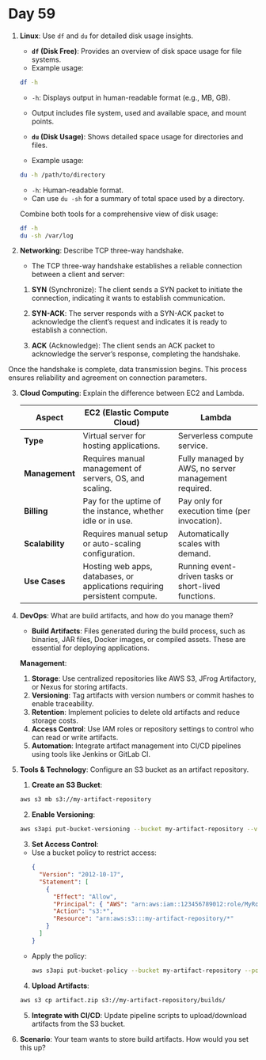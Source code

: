 # Day 59

1. **Linux**: Use `df` and `du` for detailed disk usage insights.
   - **`df` (Disk Free)**: Provides an overview of disk space usage for file systems.
    - Example usage:
    ```bash
    df -h
    ```
    - `-h`: Displays output in human-readable format (e.g., MB, GB).
    - Output includes file system, used and available space, and mount points.

   - **`du` (Disk Usage)**: Shows detailed space usage for directories and files.
    - Example usage:
    ```bash
    du -h /path/to/directory
    ```
    - `-h`: Human-readable format.
    - Can use `du -sh` for a summary of total space used by a directory.

   Combine both tools for a comprehensive view of disk usage:
    ```bash
    df -h
    du -sh /var/log
    ```


2. **Networking**: Describe TCP three-way handshake.
   - The TCP three-way handshake establishes a reliable connection between a client and server:

   1. **SYN** (Synchronize): The client sends a SYN packet to initiate the connection, indicating it wants to establish communication.

   2. **SYN-ACK**: The server responds with a SYN-ACK packet to acknowledge the client’s request and indicates it is ready to establish a connection.

   3. **ACK** (Acknowledge): The client sends an ACK packet to acknowledge the server’s response, completing the handshake.

Once the handshake is complete, data transmission begins. This process ensures reliability and agreement on connection parameters.


3. **Cloud Computing**: Explain the difference between EC2 and Lambda.
   
   | **Aspect**         | **EC2 (Elastic Compute Cloud)**                                           | **Lambda**                                                |
   |---------------------|---------------------------------------------------------------------------|----------------------------------------------------------|
   | **Type**           | Virtual server for hosting applications.                                 | Serverless compute service.                              |
   | **Management**     | Requires manual management of servers, OS, and scaling.                  | Fully managed by AWS, no server management required.     |
   | **Billing**        | Pay for the uptime of the instance, whether idle or in use.              | Pay only for execution time (per invocation).            |
   | **Scalability**    | Requires manual setup or auto-scaling configuration.                     | Automatically scales with demand.                        |
   | **Use Cases**      | Hosting web apps, databases, or applications requiring persistent compute.| Running event-driven tasks or short-lived functions.     |


4. **DevOps**: What are build artifacts, and how do you manage them?
   - **Build Artifacts**: Files generated during the build process, such as binaries, JAR files, Docker images, or compiled assets. These are essential for deploying applications.

   **Management**:
    1. **Storage**: Use centralized repositories like AWS S3, JFrog Artifactory, or Nexus for storing artifacts.
    2. **Versioning**: Tag artifacts with version numbers or commit hashes to enable traceability.
    3. **Retention**: Implement policies to delete old artifacts and reduce storage costs.
    4. **Access Control**: Use IAM roles or repository settings to control who can read or write artifacts.
    5. **Automation**: Integrate artifact management into CI/CD pipelines using tools like Jenkins or GitLab CI.


5. **Tools & Technology**: Configure an S3 bucket as an artifact repository.
   1. **Create an S3 Bucket**:
   ```bash
   aws s3 mb s3://my-artifact-repository
   ```

   2. **Enable Versioning**:
   ```bash
   aws s3api put-bucket-versioning --bucket my-artifact-repository --versioning-configuration Status=Enabled
   ```

   3. **Set Access Control**:
   - Use a bucket policy to restrict access:
     ```json
     {
       "Version": "2012-10-17",
       "Statement": [
         {
           "Effect": "Allow",
           "Principal": { "AWS": "arn:aws:iam::123456789012:role/MyRole" },
           "Action": "s3:*",
           "Resource": "arn:aws:s3:::my-artifact-repository/*"
         }
       ]
     }
     ```
   - Apply the policy:
     ```bash
     aws s3api put-bucket-policy --bucket my-artifact-repository --policy file://bucket-policy.json
     ```

   4. **Upload Artifacts**:
   ```bash
   aws s3 cp artifact.zip s3://my-artifact-repository/builds/
   ```

   5. **Integrate with CI/CD**: Update pipeline scripts to upload/download artifacts from the S3 bucket.


6. **Scenario**: Your team wants to store build artifacts. How would you set this up?


